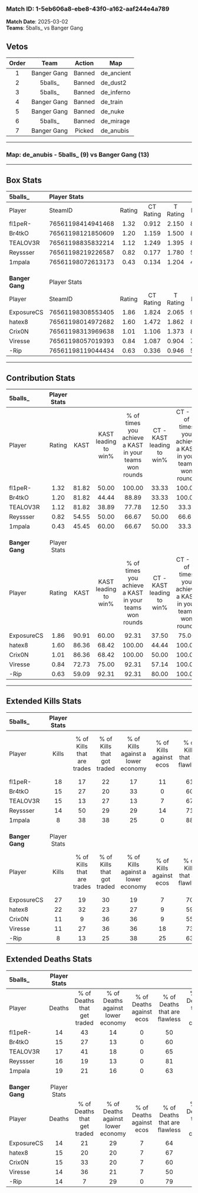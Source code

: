 ### Match ID: 1-5eb606a8-ebe8-43f0-a162-aaf244e4a789  
**Match Date**: 2025-03-02  
**Teams**: 5balls_ vs Banger Gang  

## Vetos  

| Order | Team | Action | Map |
| :---: | :--: | :----: | --- |
| 1 | Banger Gang | Banned | de_ancient |
| 2 | 5balls_ | Banned | de_dust2 |
| 3 | 5balls_ | Banned | de_inferno |
| 4 | Banger Gang | Banned | de_train |
| 5 | Banger Gang | Banned | de_nuke |
| 6 | 5balls_ | Banned | de_mirage |
| 7 | Banger Gang | Picked | de_anubis |

---  

### **Map**: de_anubis - 5balls_ (9) vs Banger Gang (13)  
---  

## Box Stats  

| **5balls_**     | Player Stats      |        |           |          |       |       |       |         |        |      |     |
| :- | :- | :-: | :-: | :-: | :-: | :-: | :-: | :-: | :-: | :-: | :-: |
| Player          | SteamID           | Rating | CT Rating | T Rating | KAST  |  ADR  | Kills | Assists | Deaths | K/D  | HS% |
| fl1peR-         | 76561198414941468 |  1.32  |   0.912   |  2.150   | 81.82 | 83.1  |  18   |    5    |   14   | 1.29 | 55  |
| Br4tkO          | 76561198121850609 |  1.20  |   1.159   |  1.500   | 81.82 | 91.6  |  15   |    5    |   15   | 1.00 | 46  |
| TEALOV3R        | 76561198835832214 |  1.12  |   1.249   |  1.395   | 81.82 | 78.6  |  15   |    7    |   17   | 0.88 | 40  |
| Reyssser        | 76561198219226587 |  0.82  |   0.177   |  1.780   | 54.55 | 59.2  |  14   |    1    |   16   | 0.88 | 64  |
| 1mpala          | 76561198072613173 |  0.43  |   0.134   |  1.204   | 45.45 | 49.7  |   8   |    5    |   19   | 0.42 | 37  |
|                 |                   |        |           |          |       |       |       |         |        |      |     |
|                 |                   |        |           |          |       |       |       |         |        |      |     |
|                 |                   |        |           |          |       |       |       |         |        |      |     |
| **Banger Gang** | Player Stats      |        |           |          |       |       |       |         |        |      |     |
| Player          | SteamID           | Rating | CT Rating | T Rating | KAST  |  ADR  | Kills | Assists | Deaths | K/D  | HS% |
| ExposureCS      | 76561198308553405 |  1.86  |   1.824   |  2.065   | 90.91 | 119.4 |  27   |    6    |   14   | 1.93 | 66  |
| hatex8          | 76561198014972682 |  1.60  |   1.472   |  1.862   | 86.36 | 112.2 |  22   |   10    |   15   | 1.47 | 36  |
| Crix0N          | 76561198313969638 |  1.01  |   1.106   |  1.373   | 86.36 | 71.6  |  11   |    5    |   15   | 0.73 | 72  |
| Viresse         | 76561198057019393 |  0.84  |   1.087   |  0.904   | 72.73 | 45.8  |  11   |    1    |   14   | 0.79 | 63  |
| -Rip            | 76561198119044434 |  0.63  |   0.336   |  0.946   | 59.09 | 45.0  |   8   |    4    |   14   | 0.57 | 75  |
---  

## Contribution Stats  

| **5balls_**     | Player Stats |       |                      |                                                        |                           |                                                             |                          |                                                            |
| :- | :-: | :-: | :-: | :-: | :-: | :-: | :-: | :-: |
| Player          |    Rating    | KAST  | KAST leading to win% | % of times you achieve a KAST in your teams won rounds | CT - KAST leading to win% | CT - % of times you achieve a KAST in your teams won rounds | T - KAST leading to win% | T - % of times you achieve a KAST in your teams won rounds |
| fl1peR-         |     1.32     | 81.82 |        50.00         |                         100.00                         |           33.33           |                           100.00                            |          66.67           |                           100.00                           |
| Br4tkO          |     1.20     | 81.82 |        44.44         |                         88.89                          |           33.33           |                           100.00                            |          55.56           |                           83.33                            |
| TEALOV3R        |     1.12     | 81.82 |        38.89         |                         77.78                          |           12.50           |                            33.33                            |          60.00           |                           100.00                           |
| Reyssser        |     0.82     | 54.55 |        50.00         |                         66.67                          |           50.00           |                            66.67                            |          50.00           |                           66.67                            |
| 1mpala          |     0.43     | 45.45 |        60.00         |                         66.67                          |           50.00           |                            33.33                            |          62.50           |                           83.33                            |
|                 |              |       |                      |                                                        |                           |                                                             |                          |                                                            |
|                 |              |       |                      |                                                        |                           |                                                             |                          |                                                            |
|                 |              |       |                      |                                                        |                           |                                                             |                          |                                                            |
| **Banger Gang** | Player Stats |       |                      |                                                        |                           |                                                             |                          |                                                            |
| Player          |    Rating    | KAST  | KAST leading to win% | % of times you achieve a KAST in your teams won rounds | CT - KAST leading to win% | CT - % of times you achieve a KAST in your teams won rounds | T - KAST leading to win% | T - % of times you achieve a KAST in your teams won rounds |
| ExposureCS      |     1.86     | 90.91 |        60.00         |                         92.31                          |           37.50           |                            75.00                            |          75.00           |                           100.00                           |
| hatex8          |     1.60     | 86.36 |        68.42         |                         100.00                         |           44.44           |                           100.00                            |          90.00           |                           100.00                           |
| Crix0N          |     1.01     | 86.36 |        68.42         |                         100.00                         |           50.00           |                           100.00                            |          81.82           |                           100.00                           |
| Viresse         |     0.84     | 72.73 |        75.00         |                         92.31                          |           57.14           |                           100.00                            |          88.89           |                           88.89                            |
| -Rip            |     0.63     | 59.09 |        92.31         |                         92.31                          |           80.00           |                           100.00                            |          100.00          |                           88.89                            |
---  

## Extended Kills Stats  

| **5balls_**     | Player Stats |                            |                            |                                    |                         |                              |                                 |                                       |                    |           |
| :- | :-: | :-: | :-: | :-: | :-: | :-: | :-: | :-: | :-: | :-: |
| Player          |    Kills     | % of Kills that are trades | % of Kills that got traded | % of Kills against a lower economy | % of Kills against ecos | % of Kills that are flawless | % of Kills that are close duels | % of Kills that are assisted by flash | Pistol Round Kills | AWP Kills |
| fl1peR-         |      18      |             17             |             22             |                 17                 |           11            |              61              |                6                |                   6                   |         3          |     0     |
| Br4tkO          |      15      |             27             |             20             |                 33                 |            0            |              60              |                7                |                   7                   |         1          |     0     |
| TEALOV3R        |      15      |             13             |             27             |                 13                 |            7            |              67              |                0                |                   0                   |         4          |     4     |
| Reyssser        |      14      |             50             |             29             |                 29                 |           14            |              71              |                0                |                   0                   |         0          |     0     |
| 1mpala          |      8       |             38             |             38             |                 25                 |            0            |              88              |               13                |                   0                   |         1          |     0     |
|                 |              |                            |                            |                                    |                         |                              |                                 |                                       |                    |           |
|                 |              |                            |                            |                                    |                         |                              |                                 |                                       |                    |           |
|                 |              |                            |                            |                                    |                         |                              |                                 |                                       |                    |           |
| **Banger Gang** | Player Stats |                            |                            |                                    |                         |                              |                                 |                                       |                    |           |
| Player          |    Kills     | % of Kills that are trades | % of Kills that got traded | % of Kills against a lower economy | % of Kills against ecos | % of Kills that are flawless | % of Kills that are close duels | % of Kills that are assisted by flash | Pistol Round Kills | AWP Kills |
| ExposureCS      |      27      |             19             |             30             |                 19                 |            7            |              70              |                4                |                   4                   |         1          |     0     |
| hatex8          |      22      |             32             |             23             |                 27                 |            9            |              59              |                5                |                   0                   |         4          |     0     |
| Crix0N          |      11      |             9              |             36             |                 36                 |            9            |              55              |                9                |                   9                   |         0          |     0     |
| Viresse         |      11      |             27             |             36             |                 36                 |           18            |              73              |                0                |                   0                   |         1          |     1     |
| -Rip            |      8       |             13             |             25             |                 38                 |           25            |              63              |               13                |                   0                   |         2          |     0     |
## Extended Deaths Stats  

| **5balls_**     | Player Stats |                             |                                   |                          |                               |                            |                           |               |
| :- | :-: | :-: | :-: | :-: | :-: | :-: | :-: | :-: |
| Player          |    Deaths    | % of Deaths that get traded | % of Deaths against lower economy | % of Deaths against ecos | % of Deaths that are flawless | % of Deaths that are close | % of Deaths while blinded | Deaths to AWP |
| fl1peR-         |      14      |             43              |                14                 |            0             |              50               |             0              |             0             |       0       |
| Br4tkO          |      15      |             27              |                13                 |            0             |              60               |             7              |             0             |       1       |
| TEALOV3R        |      17      |             41              |                18                 |            0             |              65               |             0              |             0             |       0       |
| Reyssser        |      16      |             19              |                13                 |            0             |              81               |             0              |             0             |       0       |
| 1mpala          |      19      |             21              |                16                 |            0             |              63               |             11             |            11             |       0       |
|                 |              |                             |                                   |                          |                               |                            |                           |               |
|                 |              |                             |                                   |                          |                               |                            |                           |               |
|                 |              |                             |                                   |                          |                               |                            |                           |               |
| **Banger Gang** | Player Stats |                             |                                   |                          |                               |                            |                           |               |
| Player          |    Deaths    | % of Deaths that get traded | % of Deaths against lower economy | % of Deaths against ecos | % of Deaths that are flawless | % of Deaths that are close | % of Deaths while blinded | Deaths to AWP |
| ExposureCS      |      14      |             21              |                29                 |            7             |              64               |             0              |             0             |       0       |
| hatex8          |      15      |             20              |                20                 |            7             |              67               |             7              |             0             |       2       |
| Crix0N          |      15      |             33              |                20                 |            7             |              60               |             20             |             0             |       1       |
| Viresse         |      14      |             36              |                21                 |            7             |              50               |             0              |             7             |       1       |
| -Rip            |      14      |              7              |                29                 |            0             |              79               |             0              |             7             |       0       |
